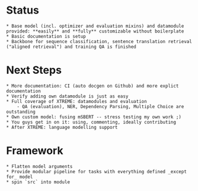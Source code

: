 # Status
    * Base model (incl. optimizer and evaluation mixins) and datamodule provided: **easily** and **fully** customizable without boilerplate
    * Basic documentation is setup
    * Backbone for sequence classification, sentence translation retrieval ("aligned retrieval") and training QA is finished

# Next Steps
    * More documentation: CI (auto docgen on Github) and more explict documentation
    * Verify adding own datamodule is just as easy
    * Full coverage of XTREME: datamodules and evaluation
        - QA (evaluation), NER, Dependency Parsing, Multiple Choice are outstanding
    * Own custom model: fusing mSBERT -- stress testing my own work ;)
    * You guys get in on it: using, commenting, ideally contributing
    * After XTREME: language modelling support

# Framework
    * Flatten model arguments
    * Provide modular pipeline for tasks with everything defined _except for_ model
    * spin `src` into module
